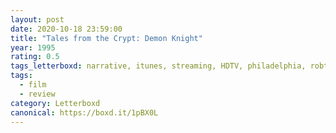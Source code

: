 ```yaml
---
layout: post 
date: 2020-10-18 23:59:00
title: "Tales from the Crypt: Demon Knight"
year: 1995
rating: 0.5
tags_letterboxd: narrative, itunes, streaming, HDTV, philadelphia, robtober
tags:
  - film
  - review
category: Letterboxd
canonical: https://boxd.it/1pBX0L
---
```

